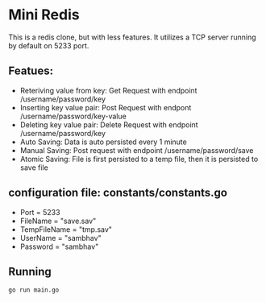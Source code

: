 # Mini Redis
This is a redis clone, but with less features. It utilizes a TCP server running by default on 5233 port.

## Featues:
- Reteriving value from key: Get Request with endpoint /username/password/key
- Inserting key value pair: Post Request with endpont /username/password/key-value
- Deleting key value pair: Delete Request with endpoint /username/password/key
- Auto Saving: Data is auto persisted every 1 minute
- Manual Saving: Post request with endpoint /username/password/save
- Atomic Saving: File is first persisted to a temp file, then it is persisted to save file

## configuration file: constants/constants.go
- Port = 5233
- FileName = "save.sav"
- TempFileName = "tmp.sav"
- UserName = "sambhav"
- Password = "sambhav"

## Running
```
go run main.go
```
